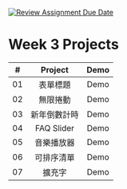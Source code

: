 [![Review Assignment Due Date](https://classroom.github.com/assets/deadline-readme-button-24ddc0f5d75046c5622901739e7c5dd533143b0c8e959d652212380cedb1ea36.svg)](https://classroom.github.com/a/k2L2x6nl)
# Week 3 Projects

|  #  |    Project     | Demo |
| :-: | :------------: | :---: |
| 01  | 表單標題 | Demo |
| 02  | 無限捲動 | Demo |
| 03  | 新年倒數計時 | Demo |
| 04  | FAQ Slider | Demo |
| 05  | 音樂播放器 | Demo |
| 06  | 可排序清單 | Demo |
| 07  | 擴充字 | Demo |
